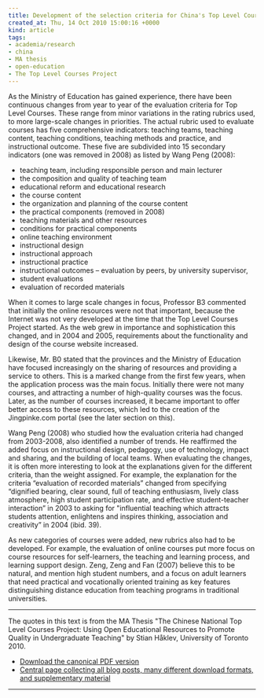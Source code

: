 ```yaml
---
title: Development of the selection criteria for China's Top Level Courses Project
created_at: Thu, 14 Oct 2010 15:00:16 +0000
kind: article
tags:
- academia/research
- china
- MA thesis
- open-education
- The Top Level Courses Project
---
```


As the Ministry of Education has gained experience, there have been
continuous changes from year to year of the evaluation criteria for Top
Level Courses. These range from minor variations in the rating rubrics
used, to more large-scale changes in priorities. The actual rubric used
to evaluate courses has five comprehensive indicators: teaching teams,
teaching content, teaching conditions, teaching methods and practice,
and instructional outcome. These five are subdivided into 15 secondary
indicators (one was removed in 2008) as listed by Wang Peng (2008):

-   teaching team, including responsible person and main lecturer
-   the composition and quality of teaching team
-   educational reform and educational research
-   the course content
-   the organization and planning of the course content
-   the practical components (removed in 2008)
-   teaching materials and other resources
-   conditions for practical components
-   online teaching environment
-   instructional design
-   instructional approach
-   instructional practice
-   instructional outcomes – evaluation by peers, by university
  supervisor,
-   student evaluations
-   evaluation of recorded materials

When it comes to large scale changes in focus, Professor B3 commented
that initially the online resources were not that important, because the
Internet was not very developed at the time that the Top Level Courses
Project started. As the web grew in importance and sophistication this
changed, and in 2004 and 2005, requirements about the functionality and
design of the course website increased.

Likewise, Mr. B0 stated that the provinces and the Ministry of Education
have focused increasingly on the sharing of resources and providing a
service to others. This is a marked change from the first few years,
when the application process was the main focus. Initially there were
not many courses, and attracting a number of high-quality courses was
the focus. Later, as the number of courses increased, it became
important to offer better access to these resources, which led to the
creation of the Jingpinke.com portal (see the later section on this).

Wang Peng (2008) who studied how the evaluation criteria had changed
from 2003-2008, also identified a number of trends. He reaffirmed the
added focus on instructional design, pedagogy, use of technology, impact
and sharing, and the building of local teams. When evaluating the
changes, it is often more interesting to look at the explanations given
for the different criteria, than the weight assigned. For example, the
explanation for the criteria “evaluation of recorded materials” changed
from specifying “dignified bearing, clear sound, full of teaching
enthusiasm, lively class atmosphere, high student participation rate,
and effective student-teacher interaction” in 2003 to asking for
"influential teaching which attracts students attention, enlightens and
inspires thinking, association and creativity” in 2004 (ibid. 39).

As new categories of courses were added, new rubrics also had to be
developed. For example, the evaluation of online courses put more focus
on course resources for self-learners, the teaching and learning
process, and learning support design. Zeng, Zeng and Fan (2007) believe
this to be natural, and mention high student numbers, and a focus on
adult learners that need practical and vocationally oriented training as
key features distinguishing distance education from teaching programs in
traditional universities.

* * * * *

The quotes in this text is from the MA Thesis "The Chinese National Top
Level Courses Project: Using Open Educational Resources to Promote
Quality in Undergraduate Teaching" by Stian Håklev, University of
Toronto 2010.

-   [Download the canonical PDF
  version](http://reganmian.net/top-level-courses/Haklev_Stian_201009_MA_thesis.pdf)
-   [Central page collecting all blog posts, many different download
  formats, and supplementary
  material](http://reganmian.net/top-level-courses)

* * * * *
